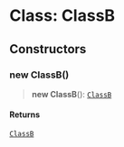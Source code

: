 # Class: ClassB

## Constructors

### new ClassB()

> **new ClassB**(): [`ClassB`](@scope.namespace.Class.ClassB.md)

#### Returns

[`ClassB`](@scope.namespace.Class.ClassB.md)
